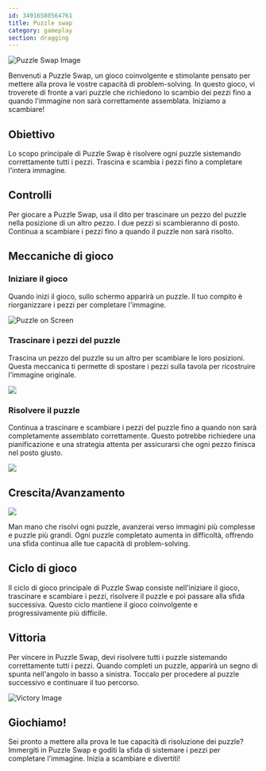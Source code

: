 ```yaml
---
id: 34916580564761
title: Puzzle swap
category: gameplay
section: dragging
---
```

![Puzzle Swap Image](https://help.studycat.com/hc/article_attachments/34916594979097)

Benvenuti a Puzzle Swap, un gioco coinvolgente e stimolante pensato per mettere alla prova le vostre capacità di problem-solving. In questo gioco, vi troverete di fronte a vari puzzle che richiedono lo scambio dei pezzi fino a quando l'immagine non sarà correttamente assemblata. Iniziamo a scambiare!

## Obiettivo

Lo scopo principale di Puzzle Swap è risolvere ogni puzzle sistemando correttamente tutti i pezzi. Trascina e scambia i pezzi fino a completare l'intera immagine.

## Controlli

Per giocare a Puzzle Swap, usa il dito per trascinare un pezzo del puzzle nella posizione di un altro pezzo. I due pezzi si scambieranno di posto. Continua a scambiare i pezzi fino a quando il puzzle non sarà risolto.

## Meccaniche di gioco

### Iniziare il gioco

Quando inizi il gioco, sullo schermo apparirà un puzzle. Il tuo compito è riorganizzare i pezzi per completare l'immagine.

![Puzzle on Screen](https://help.studycat.com/hc/article_attachments/34916594979097)

### Trascinare i pezzi del puzzle

Trascina un pezzo del puzzle su un altro per scambiare le loro posizioni. Questa meccanica ti permette di spostare i pezzi sulla tavola per ricostruire l'immagine originale.

![](https://help.studycat.com/hc/article_attachments/35085383360281)

### Risolvere il puzzle

Continua a trascinare e scambiare i pezzi del puzzle fino a quando non sarà completamente assemblato correttamente. Questo potrebbe richiedere una pianificazione e una strategia attenta per assicurarsi che ogni pezzo finisca nel posto giusto.

![](https://help.studycat.com/hc/article_attachments/35085383392153)

## Crescita/Avanzamento

![](https://help.studycat.com/hc/article_attachments/35085383395993)

Man mano che risolvi ogni puzzle, avanzerai verso immagini più complesse e puzzle più grandi. Ogni puzzle completato aumenta in difficoltà, offrendo una sfida continua alle tue capacità di problem-solving.

## Ciclo di gioco

Il ciclo di gioco principale di Puzzle Swap consiste nell'iniziare il gioco, trascinare e scambiare i pezzi, risolvere il puzzle e poi passare alla sfida successiva. Questo ciclo mantiene il gioco coinvolgente e progressivamente più difficile.

## Vittoria

Per vincere in Puzzle Swap, devi risolvere tutti i puzzle sistemando correttamente tutti i pezzi. Quando completi un puzzle, apparirà un segno di spunta nell'angolo in basso a sinistra. Toccalo per procedere al puzzle successivo e continuare il tuo percorso.

![Victory Image](https://help.studycat.com/hc/article_attachments/34916594984473)

## Giochiamo!

Sei pronto a mettere alla prova le tue capacità di risoluzione dei puzzle? Immergiti in Puzzle Swap e goditi la sfida di sistemare i pezzi per completare l'immagine. Inizia a scambiare e divertiti!

